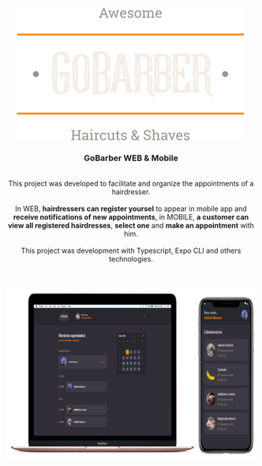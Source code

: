 <p align="center">
  <a href="https://github.com/gmass0n/gobarber-11">
    <img src="./.github/logo.svg" alt="GoBarber">
  </a>
  <h3 align="center">GoBarber WEB & Mobile</h3>
  <p align="center">
  <br />
    This project was developed to facilitate and organize the appointments of a hairdresser.
  <br />
  <br />
    In WEB, <strong>hairdressers can register yoursel</strong> to appear in mobile app and <strong>receive notifications of new appointments</strong>, in MOBILE, <strong>a customer can view all registered hairdresses</strong>, <strong>select one</strong> and <strong>make an appointment</strong> with him.
  <br />
  <br />
    This project was development with Typescript, Expo CLI and others technologies.
  <br />
  <br />
  <br />
  <p align="center">
    <a href="https://github.com/gmass0n/gobarber-11">
      <img src="./.github/web-mobile.png" alt="WEB&Mobile" height="350">
    </a>
  </p>
